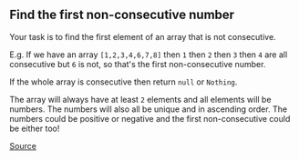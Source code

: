 ## Find the first non-consecutive number

Your task is to find the first element of an array that is not consecutive.

E.g. If we have an array `[1,2,3,4,6,7,8]` then `1` then `2` then `3` then `4` are all consecutive but `6` is not, so that's the first non-consecutive number.

If the whole array is consecutive then return `null` or `Nothing`.

The array will always have at least `2` elements and all elements will be numbers. The numbers will also all be unique and in ascending order. The numbers could be positive or negative and the first non-consecutive could be either too!

[Source](https://www.codewars.com/kata/58f8a3a27a5c28d92e000144/train/python)
